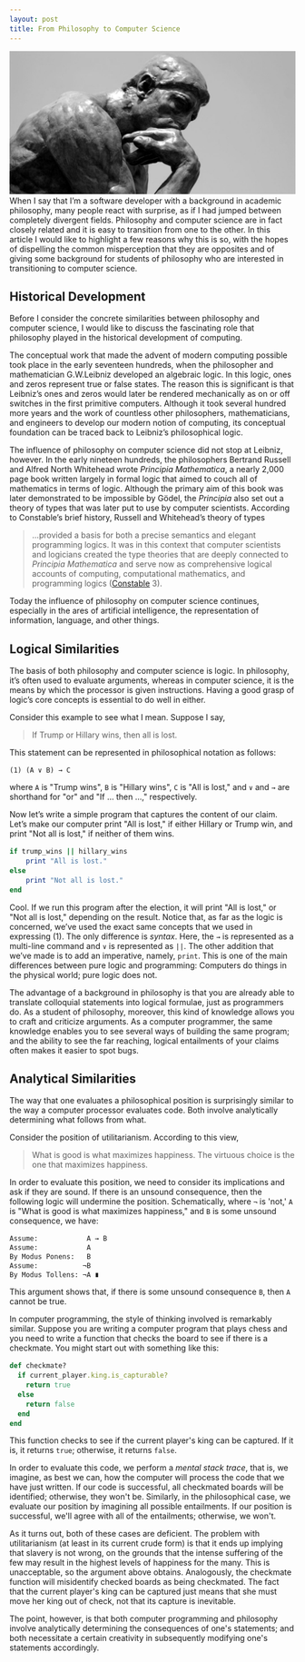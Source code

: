 ```yaml
---
layout: post
title: From Philosophy to Computer Science
---
```

![image](/assets/philosophy.jpg)
When I say that I’m a software developer with a background in academic philosophy, many people react with surprise, as if I had jumped between completely divergent fields. Philosophy and computer science are in fact closely related and it is easy to transition from one to the other. In this article I would like to highlight a few reasons why this is so, with the hopes of dispelling the common misperception that they are opposites and of giving some background for students of philosophy who are interested in transitioning to computer science.

## Historical Development

Before I consider the concrete similarities between philosophy and computer science, I would like to discuss the fascinating role that philosophy played in the historical development of computing.

The conceptual work that made the advent of modern computing possible took place in the early seventeen hundreds, when the philosopher and mathematician G.W.Leibniz developed an algebraic logic. In this logic, ones and zeros represent true or false states. The reason this is significant is that Leibniz’s ones and zeros would later be rendered mechanically as on or off switches in the first primitive computers. Although it took several hundred more years and the work of countless other philosophers, mathematicians, and engineers to develop our modern notion of computing, its conceptual foundation can be traced back to Leibniz’s philosophical logic.

The influence of philosophy on computer science did not stop at Leibniz, however. In the early nineteen hundreds, the philosophers Bertrand Russell and Alfred North Whitehead wrote *Principia Mathematica*, a nearly 2,000 page book written largely in formal logic that aimed to couch all of mathematics in terms of logic. Although the primary aim of this book was later demonstrated to be impossible by Gödel, the *Principia* also set out a theory of types that was later put to use by computer scientists. According to Constable’s brief history, Russell and Whitehead’s theory of types

> …provided a basis for both a precise semantics and elegant programming logics. It was in this context that computer scientists and logicians created the type theories that are deeply connected to *Principia Mathematica* and serve now as comprehensive logical accounts of computing, computational mathematics, and programming logics ([Constable](https://www.srcf.ucam.org/principia/files/rc.pdf) 3).

Today the influence of philosophy on computer science continues, especially in the ares of artificial intelligence, the representation of information, language, and other things.

## Logical Similarities

The basis of both philosophy and computer science is logic. In philosophy, it’s often used to evaluate arguments, whereas in computer science, it is the means by which the processor is given instructions. Having a good grasp of logic’s core concepts is essential to do well in either.

Consider this example to see what I mean. Suppose I say,

> If Trump or Hillary wins, then all is lost.

This statement can be represented in philosophical notation as follows:

```
(1) (A ∨ B) → C
```

where `A` is "Trump wins", `B` is "Hillary wins", `C` is "All is lost," and  `∨` and `→` are shorthand for "or" and "If … then …," respectively.

Now let’s write a simple program that captures the content of our claim. Let’s make our computer print "All is lost," if either Hillary or Trump win, and print "Not all is lost," if neither of them wins.

```ruby
if trump_wins || hillary_wins
    print "All is lost."
else
    print "Not all is lost."
end
```

Cool. If we run this program after the election, it will print "All is lost," or "Not all is lost," depending on the result. Notice that, as far as the logic is concerned, we’ve used the exact same concepts that we used in expressing (1). The only difference is *syntax*. Here, the `→` is represented as a multi-line command and  `∨` is represented as `||`. The other addition that we’ve made is to add an imperative, namely, `print`. This is one of the main differences between pure logic and programming: Computers do things in the physical world; pure logic does not.

The advantage of a background in philosophy is that you are already able to translate colloquial statements into logical formulae, just as programmers do. As a student of philosophy, moreover, this kind of knowledge allows you to craft and criticize arguments. As a computer programmer, the same knowledge enables you to see several ways of building the same program; and the ability to see the far reaching, logical entailments of your claims often makes it easier to spot bugs.

## Analytical Similarities

The way that one evaluates a philosophical position is surprisingly similar to the way a computer processor evaluates code. Both involve analytically determining what follows from what.

Consider the position of utilitarianism. According to this view,

> What is good is what maximizes happiness. The virtuous choice is the one that maximizes happiness.

In order to evaluate this position, we need to consider its implications and ask if they are sound. If there is an unsound consequence, then the following logic will undermine the position. Schematically, where `¬` is 'not,' `A` is "What is good is what maximizes happiness," and `B` is some unsound consequence, we have:

```
Assume:            A → B
Assume:            A
By Modus Ponens:   B
Assume:           ¬B
By Modus Tollens: ¬A ∎
```

This argument shows that, if there is some unsound consequence `B`, then `A` cannot be true.

In computer programming, the style of thinking involved is remarkably similar. Suppose you are writing a computer program that plays chess and you need to write a function that checks the board to see if there is a checkmate. You might start out with something like this:

```ruby
def checkmate?
  if current_player.king.is_capturable?
    return true
  else
    return false
  end
end
```

This function checks to see if the current player's king can be captured. If it is, it returns `true`; otherwise, it returns `false`.

In order to evaluate this code, we perform a *mental stack trace*, that is, we imagine, as best we can, how the computer will process the code that we have just written. If our code is successful, all checkmated boards will be identified; otherwise, they won't be. Similarly, in the philosophical case, we evaluate our position by imagining all possible entailments. If our position is successful, we'll agree with all of the entailments; otherwise, we won't.

As it turns out, both of these cases are deficient. The problem with utilitarianism (at least in its current crude form) is that it ends up implying that slavery is not wrong, on the grounds that the intense suffering of the few may result in the highest levels of happiness for the many. This is unacceptable, so the argument above obtains. Analogously, the checkmate function will misidentify checked boards as being checkmated. The fact that the current player's king can be captured just means that she must move her king out of check, not that its capture is inevitable.

The point, however, is that both computer programming and philosophy involve analytically determining the consequences of one's statements; and both necessitate a certain creativity in subsequently modifying one's statements accordingly.

